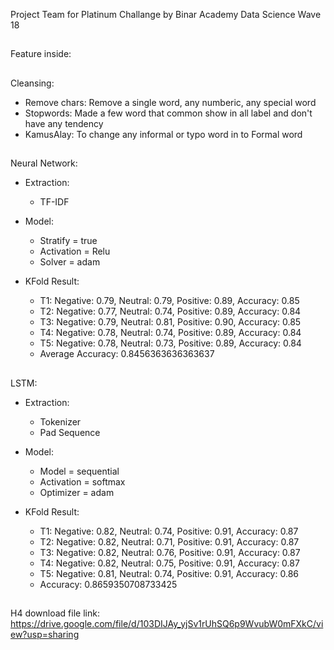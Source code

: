 Project Team for Platinum Challange by Binar Academy
Data Science Wave 18
##
Feature inside:
##
Cleansing:
- Remove chars: Remove a single word, any numberic, any special word
- Stopwords: Made a few word that common show in all label and don't have any tendency
- KamusAlay: To change any informal or typo word in to Formal word
##
Neural Network:

- Extraction:
  - TF-IDF

- Model:
  - Stratify = true
  - Activation = Relu
  - Solver = adam

- KFold Result:
  - T1: Negative: 0.79, Neutral: 0.79, Positive: 0.89, Accuracy: 0.85
  - T2: Negative: 0.77, Neutral: 0.74, Positive: 0.89, Accuracy: 0.84
  - T3: Negative: 0.79, Neutral: 0.81, Positive: 0.90, Accuracy: 0.85
  - T4: Negative: 0.78, Neutral: 0.74, Positive: 0.89, Accuracy: 0.84
  - T5: Negative: 0.78, Neutral: 0.73, Positive: 0.89, Accuracy: 0.84
  - Average Accuracy: 0.8456363636363637
##
LSTM:

- Extraction:
  - Tokenizer
  - Pad Sequence
    
- Model:
  - Model = sequential
  - Activation = softmax
  - Optimizer = adam
    
- KFold Result:
  - T1: Negative: 0.82, Neutral: 0.74, Positive: 0.91, Accuracy: 0.87
  - T2: Negative: 0.82, Neutral: 0.71, Positive: 0.91, Accuracy: 0.87
  - T3: Negative: 0.82, Neutral: 0.76, Positive: 0.91, Accuracy: 0.87
  - T4: Negative: 0.82, Neutral: 0.75, Positive: 0.91, Accuracy: 0.87
  - T5: Negative: 0.81, Neutral: 0.74, Positive: 0.91, Accuracy: 0.86
  - Accuracy:  0.8659350708733425
##
H4 download file link:
https://drive.google.com/file/d/103DIJAy_yjSv1rUhSQ6p9WvubW0mFXkC/view?usp=sharing
